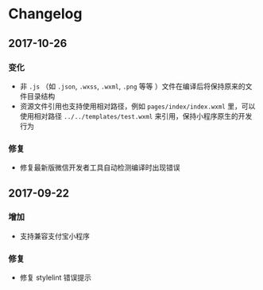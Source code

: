 # Changelog

## 2017-10-26

### 变化

- 非 `.js` （如 `.json`, `.wxss`, `.wxml`, `.png` 等等 ）文件在编译后将保持原来的文件目录结构
- 资源文件引用也支持使用相对路径，例如 `pages/index/index.wxml` 里，可以使用相对路径 `../../templates/test.wxml` 来引用，保持小程序原生的开发行为

### 修复

- 修复最新版微信开发者工具自动检测编译时出现错误


## 2017-09-22

### 增加

- 支持兼容支付宝小程序

### 修复

- 修复 stylelint 错误提示
